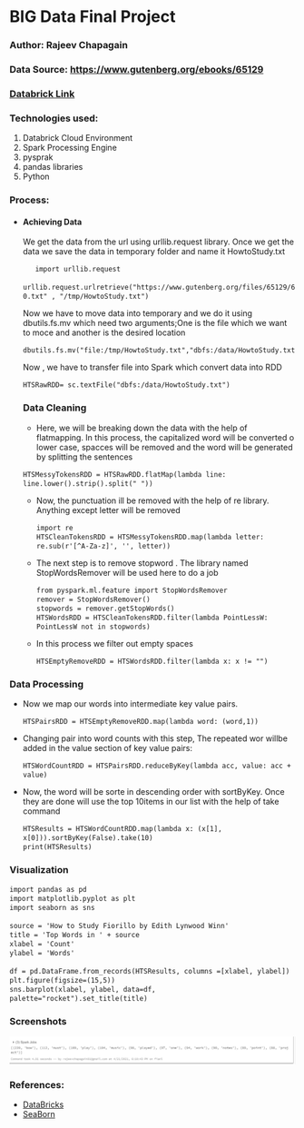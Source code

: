 # BIG Data Final Project

### Author: Rajeev Chapagain

### Data Source: https://www.gutenberg.org/ebooks/65129

### [Databrick Link](https://databricks-prod-cloudfront.cloud.databricks.com/public/4027ec902e239c93eaaa8714f173bcfc/4054073891972817/3726290276480636/2632073140528245/latest.html)

### Technologies used:
1. Databrick Cloud Environment
1. Spark Processing Engine
1. pysprak
1. pandas libraries
1. Python

### Process:
-  #### Achieving Data

   We get the data from the url using urllib.request library. Once we get the data we save the data in temporary folder and        name it HowtoStudy.txt
   
   ```
      import urllib.request
      urllib.request.urlretrieve("https://www.gutenberg.org/files/65129/65129-0.txt" , "/tmp/HowtoStudy.txt")
   ```
   
   Now we have to move data into temporary and we do it using dbutils.fs.mv which need two arguments;One is the file which we      want to moce and another is the desired location
   
   ```
   dbutils.fs.mv("file:/tmp/HowtoStudy.txt","dbfs:/data/HowtoStudy.txt")
   ```

   Now , we have to transfer file into Spark which convert data into RDD
   ```
   HTSRawRDD= sc.textFile("dbfs:/data/HowtoStudy.txt")
   ```
   ### Data Cleaning
   - Here, we will be breaking down the data with the help of flatmapping. In this process, the capitalized word will be             converted o lower case, spacces will be removed and the word will be generated by splitting the sentences
    ```
    HTSMessyTokensRDD = HTSRawRDD.flatMap(lambda line: line.lower().strip().split(" "))
    ```
   - Now, the punctuation ill be removed with the help of re library. Anything except letter will be removed
      ```
      import re
      HTSCleanTokensRDD = HTSMessyTokensRDD.map(lambda letter: re.sub(r'[^A-Za-z]', '', letter))
      ```
   - The next step is to remove stopword . The library named StopWordsRemover will be used here to do a job
     ```
     from pyspark.ml.feature import StopWordsRemover
     remover = StopWordsRemover()
     stopwords = remover.getStopWords()
     HTSWordsRDD = HTSCleanTokensRDD.filter(lambda PointLessW: PointLessW not in stopwords)
     
     ```
     
    - In this process we filter out empty spaces
      
      ```
      HTSEmptyRemoveRDD = HTSWordsRDD.filter(lambda x: x != "")
      ```
### Data Processing

  - Now we map our words into intermediate key value pairs.
    ```
    HTSPairsRDD = HTSEmptyRemoveRDD.map(lambda word: (word,1))
    ```
  - Changing pair into word counts with this step, The repeated wor willbe added in the value section of key value pairs:
    ```
    HTSWordCountRDD = HTSPairsRDD.reduceByKey(lambda acc, value: acc + value)
    ```
  - Now, the word will be sorte in descending order with sortByKey. Once they are done will use the top 10items in our list         with the help of take command
    ```
    HTSResults = HTSWordCountRDD.map(lambda x: (x[1], x[0])).sortByKey(False).take(10)
    print(HTSResults)
    
    ```
### Visualization
   
    import pandas as pd
    import matplotlib.pyplot as plt
    import seaborn as sns

    source = 'How to Study Fiorillo by Edith Lynwood Winn'
    title = 'Top Words in ' + source
    xlabel = 'Count'
    ylabel = 'Words'

    df = pd.DataFrame.from_records(HTSResults, columns =[xlabel, ylabel]) 
    plt.figure(figsize=(15,5))
    sns.barplot(xlabel, ylabel, data=df, palette="rocket").set_title(title)
    
### Screenshots
![](https://github.com/Rajeevbro/Rajeev_big_data_final_project/blob/main/Count.PNG?raw=true)
### References:
   - [DataBricks](https://databricks-prod-cloudfront.cloud.databricks.com/public/4027ec902e239c93eaaa8714f173bcfc/4574377819293972/2246755934805346/3186223000943570/latest.html)
   - [SeaBorn](https://seaborn.pydata.org/generated/seaborn.barplot.html)

     
      
  
   

